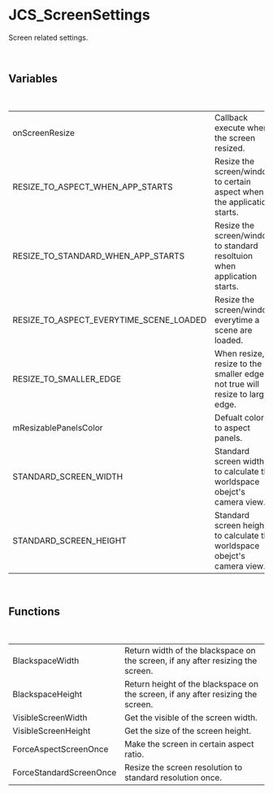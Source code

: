 <div id="content-header">
  <h1>JCS_ScreenSettings</h1>
</div>

<p>
  Screen related settings.
</p>


<br/>
<h2>Variables</h2>
<br/>

<table>
  <tr>
    <td>onScreenResize</td>
    <td>Callback execute when the screen resized.</td>
  </tr>
  <tr>
    <td>RESIZE_TO_ASPECT_WHEN_APP_STARTS</td>
    <td>Resize the screen/window to certain aspect when the application starts.</td>
  </tr>
  <tr>
    <td>RESIZE_TO_STANDARD_WHEN_APP_STARTS</td>
    <td>Resize the screen/window to standard resoltuion when application starts.</td>
  </tr>
  <tr>
    <td>RESIZE_TO_ASPECT_EVERYTIME_SCENE_LOADED</td>
    <td>Resize the screen/window everytime a scene are loaded.</td>
  </tr>
  <tr>
    <td>RESIZE_TO_SMALLER_EDGE</td>
    <td>When resize, resize to the smaller edge, if not true will resize to larger edge.</td>
  </tr>
  <tr>
    <td>mResizablePanelsColor</td>
    <td>Defualt color to aspect panels.</td>
  </tr>
  <tr>
    <td>STANDARD_SCREEN_WIDTH</td>
    <td>Standard screen width to calculate the worldspace obejct's camera view.</td>
  </tr>
  <tr>
    <td>STANDARD_SCREEN_HEIGHT</td>
    <td>Standard screen height to calculate the worldspace obejct's camera view.</td>
  </tr>
</table>


<br/>
<h2>Functions</h2>
<br/>

<table>
  <tr>
    <td>BlackspaceWidth</td>
    <td>Return width of the blackspace on the screen, if any after resizing the screen.</td>
  </tr>
  <tr>
    <td>BlackspaceHeight</td>
    <td>Return height of the blackspace on the screen, if any after resizing the screen.</td>
  </tr>
  <tr>
    <td>VisibleScreenWidth</td>
    <td>Get the visible of the screen width.</td>
  </tr>
  <tr>
    <td>VisibleScreenHeight</td>
    <td>Get the size of the screen height.</td>
  </tr>
  <tr>
    <td>ForceAspectScreenOnce</td>
    <td>Make the screen in certain aspect ratio.</td>
  </tr>
  <tr>
    <td>ForceStandardScreenOnce</td>
    <td>Resize the screen resolution to standard resolution once.</td>
  </tr>
</table>
